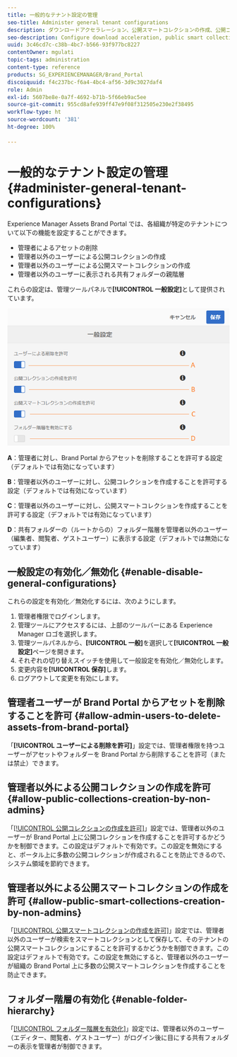 ```yaml
---
title: 一般的なテナント設定の管理
seo-title: Administer general tenant configurations
description: ダウンロードアクセラレーション、公開スマートコレクションの作成、公開コレクションの作成を設定し、管理者ユーザーがテナントのアセットを削除できるようにします。
seo-description: Configure download acceleration, public smart collection creation, public collection creation, and enable admin users to delete assets on tenants.
uuid: 3c46cd7c-c38b-4bc7-b566-93f977bc8227
contentOwner: mgulati
topic-tags: administration
content-type: reference
products: SG_EXPERIENCEMANAGER/Brand_Portal
discoiquuid: f4c237bc-f6a4-4bc4-af56-3d9c3027daf4
role: Admin
exl-id: 5607be8e-0a7f-4692-b71b-5f66eb9ac5ee
source-git-commit: 955cd8afe939ff47e9f08f312505e230e2f38495
workflow-type: ht
source-wordcount: '381'
ht-degree: 100%

---
```


# 一般的なテナント設定の管理 {#administer-general-tenant-configurations}

Experience Manager Assets Brand Portal では、各組織が特定のテナントについて以下の機能を設定することができます。

* 管理者によるアセットの削除
* 管理者以外のユーザーによる公開コレクションの作成
* 管理者以外のユーザーによる公開スマートコレクションの作成
* 管理者以外のユーザーに表示される共有フォルダーの親階層

これらの設定は、管理ツールパネルで&#x200B;**[!UICONTROL 一般設定]**&#x200B;として提供されています。

![](assets/general-config.png)

**A**：管理者に対し、Brand Portal からアセットを削除することを許可する設定（デフォルトでは有効になっています）

**B**：管理者以外のユーザーに対し、公開コレクションを作成することを許可する設定（デフォルトでは有効になっています）

**C**：管理者以外のユーザーに対し、公開スマートコレクションを作成することを許可する設定（デフォルトでは有効になっています）

**D**：共有フォルダーの（ルートからの）フォルダー階層を管理者以外のユーザー（編集者、閲覧者、ゲストユーザー）に表示する設定（デフォルトでは無効になっています）

## 一般設定の有効化／無効化 {#enable-disable-general-configurations}

これらの設定を有効化／無効化するには、次のようにします。

1. 管理者権限でログインします。
1. 管理ツールにアクセスするには、上部のツールバーにある Experience Manager ロゴを選択します。
1. 管理ツールパネルから、**[!UICONTROL 一般]**&#x200B;を選択して&#x200B;**[!UICONTROL 一般設定]**&#x200B;ページを開きます。
1. それぞれの切り替えスイッチを使用して一般設定を有効化／無効化します。
1. 変更内容を&#x200B;**[!UICONTROL 保存]**&#x200B;します。
1. ログアウトして変更を有効にします。

## 管理者ユーザーが Brand Portal からアセットを削除することを許可 {#allow-admin-users-to-delete-assets-from-brand-portal}

「**[!UICONTROL ユーザーによる削除を許可]**」設定では、管理者権限を持つユーザーがアセットやフォルダーを Brand Portal から削除することを許可（または禁止）できます。

## 管理者以外による公開コレクションの作成を許可 {#allow-public-collections-creation-by-non-admins}

「[[!UICONTROL 公開コレクションの作成を許可]](../using/brand-portal-share-collection.md#main-pars-text-1915052376)」設定では、管理者以外のユーザーが Brand Portal 上に公開コレクションを作成することを許可するかどうかを制御できます。この設定はデフォルトで有効です。この設定を無効にすると、ポータル上に多数の公開コレクションが作成されることを防止できるので、システム領域を節約できます。

## 管理者以外による公開スマートコレクションの作成を許可 {#allow-public-smart-collections-creation-by-non-admins}

「[[!UICONTROL 公開スマートコレクションの作成を許可]](../using/brand-portal-searching.md#main-pars-header-500620467)」設定では、管理者以外のユーザーが検索をスマートコレクションとして保存して、そのテナントの公開スマートコレクションにすることを許可するかどうかを制御できます。この設定はデフォルトで有効です。この設定を無効にすると、管理者以外のユーザーが組織の Brand Portal 上に多数の公開スマートコレクションを作成することを防止できます。

<!-- 
## Allow download acceleration {#allow-download-acceleration}

[[!UICONTROL Allow download acceleration]](../using/accelerated-download.md) configuration lets the organizations to allow accelerated downloads of assets from Brand Portal and shared links, by integrating with IBM Aspera Connect that is an install-on-demand application. The application uses proprietary technology to remove TCP overheads.
-->

## フォルダー階層の有効化 {#enable-folder-hierarchy}

「[[!UICONTROL フォルダー階層を有効化]](../using/brand-portal-sharing-folders.md#non-admin-user-access-to-shared-folders)」設定では、管理者以外のユーザー（エディター、閲覧者、ゲストユーザー）がログイン後に目にする共有フォルダーの表示を管理者が制御できます。
